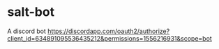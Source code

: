 # salt-bot
A discord bot
https://discordapp.com/oauth2/authorize?client_id=634891095536435212&permissions=1556216931&scope=bot

